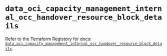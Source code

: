 # `data_oci_capacity_management_internal_occ_handover_resource_block_details`

Refer to the Terraform Registory for docs: [`data_oci_capacity_management_internal_occ_handover_resource_block_details`](https://registry.terraform.io/providers/oracle/oci/6.18.0/docs/data-sources/capacity_management_internal_occ_handover_resource_block_details).
